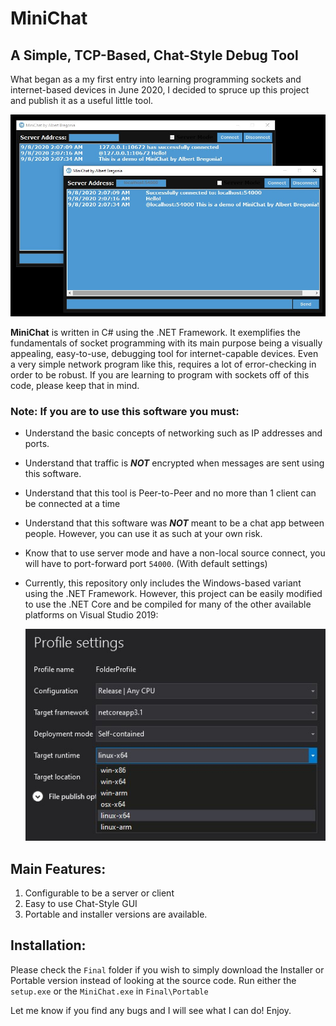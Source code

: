 # MiniChat
## A Simple, TCP-Based, Chat-Style Debug Tool

What began as a my first entry into learning programming sockets and internet-based devices in June 2020, I decided to spruce up this project and publish it as a useful little tool.

![Demo](https://github.com/albertbregonia/MiniChat/blob/master/img/demo.jpg?raw=true "Demo")

**MiniChat** is written in C# using the .NET Framework. It exemplifies the fundamentals of socket programming with its main purpose being a visually appealing, easy-to-use, debugging tool for internet-capable devices. Even a very simple network program like this, requires a lot of error-checking in order to be robust. If you are learning to program with sockets off of this code, please keep that in mind.

### Note: If you are to use this software you must:
- Understand the basic concepts of networking such as IP addresses and ports.
- Understand that traffic is ***NOT*** encrypted when messages are sent using this software.
- Understand that this tool is Peer-to-Peer and no more than 1 client can be connected at a time
- Understand that this software was ***NOT*** meant to be a chat app between people. However, you can use it as such at your own risk.
- Know that to use server mode and have a non-local source connect, you will have to port-forward port `54000`. (With default settings)
- Currently, this repository only includes the Windows-based variant using the .NET Framework. However, this project can be easily modified to use the .NET Core and be compiled for many of the other available platforms on Visual Studio 2019:

    ![Windows-MacOSX-Linux](https://github.com/albertbregonia/MiniChat/blob/master/img/compile.jpg?raw=true "OS Support")

## Main Features:
1. Configurable to be a server or client
2. Easy to use Chat-Style GUI
3. Portable and installer versions are available.

## Installation:
Please check the `Final` folder if you wish to simply download the Installer or Portable version instead of looking at the source code. Run either the `setup.exe` or the `MiniChat.exe` in `Final\Portable`

Let me know if you find any bugs and I will see what I can do! Enjoy.
